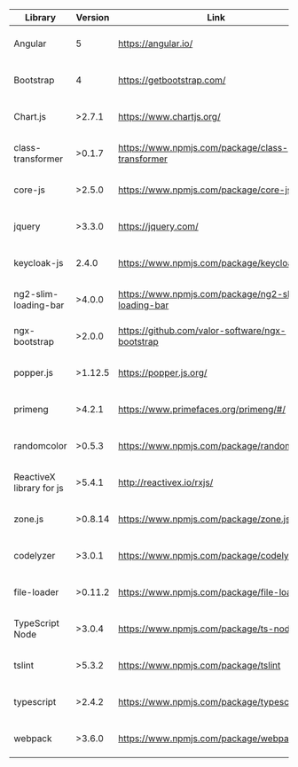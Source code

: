 Library| Version| Link| License
-----|-----|-----|-----
Angular| 5|	https://angular.io/| The MIT License (MIT)
Bootstrap| 4|	https://getbootstrap.com/| The MIT License (MIT)
Chart.js| >2.7.1|https://www.chartjs.org/| The MIT License (MIT)
class-transformer| >0.1.7| https://www.npmjs.com/package/class-transformer| The MIT License (MIT)
core-js| >2.5.0| https://www.npmjs.com/package/core-js| The MIT License (MIT)
jquery| >3.3.0| https://jquery.com/| The MIT License (MIT)
keycloak-js| 2.4.0| https://www.npmjs.com/package/keycloak-js| Apache License 2.0
ng2-slim-loading-bar| >4.0.0|https://www.npmjs.com/package/ng2-slim-loading-bar| The MIT License (MIT)
ngx-bootstrap| >2.0.0| https://github.com/valor-software/ngx-bootstrap| The MIT License (MIT)
popper.js| >1.12.5| https://popper.js.org/| The MIT License (MIT)
primeng| >4.2.1| https://www.primefaces.org/primeng/#/| The MIT License (MIT)
randomcolor| >0.5.3| https://www.npmjs.com/package/randomcolor| Creative Commons — CC0
ReactiveX library for js| >5.4.1| http://reactivex.io/rxjs/| Apache License 2.0
zone.js| >0.8.14| https://www.npmjs.com/package/zone.js| The MIT License (MIT)
codelyzer| >3.0.1| https://www.npmjs.com/package/codelyzer| The MIT License (MIT)
file-loader| >0.11.2| https://www.npmjs.com/package/file-loader| The MIT License (MIT)
TypeScript Node| >3.0.4| https://www.npmjs.com/package/ts-node| The MIT License (MIT)
tslint| >5.3.2| https://www.npmjs.com/package/tslint| Apache License 2.0
typescript| >2.4.2| https://www.npmjs.com/package/typescript| Apache License 2.0
webpack| >3.6.0| https://www.npmjs.com/package/webpack| The MIT License (MIT)